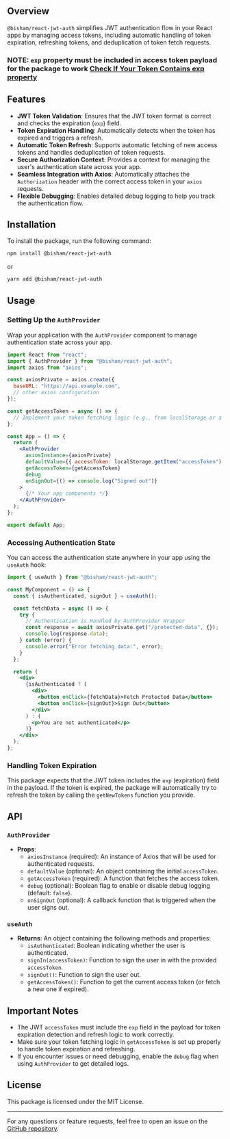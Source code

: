 ## Overview

`@bisham/react-jwt-auth` simplifies JWT authentication flow in your React apps by managing access tokens, including automatic handling of token expiration, refreshing tokens, and deduplication of token fetch requests.

### NOTE: `exp` property must be included in access token payload for the package to work [Check If Your Token Contains exp property](https://jwt.io/#debugger-io)

## Features

- **JWT Token Validation**: Ensures that the JWT token format is correct and checks the expiration (`exp`) field.
- **Token Expiration Handling**: Automatically detects when the token has expired and triggers a refresh.
- **Automatic Token Refresh**: Supports automatic fetching of new access tokens and handles deduplication of token requests.
- **Secure Authorization Context**: Provides a context for managing the user's authentication state across your app.
- **Seamless Integration with Axios**: Automatically attaches the `Authorization` header with the correct access token in your `axios` requests.
- **Flexible Debugging**: Enables detailed debug logging to help you track the authentication flow.

## Installation

To install the package, run the following command:

```bash
npm install @bisham/react-jwt-auth
```

or

```bash
yarn add @bisham/react-jwt-auth
```

## Usage

### Setting Up the `AuthProvider`

Wrap your application with the `AuthProvider` component to manage authentication state across your app.

```jsx
import React from "react";
import { AuthProvider } from "@bisham/react-jwt-auth";
import axios from "axios";

const axiosPrivate = axios.create({
  baseURL: "https://api.example.com",
  // other axios configuration
});

const getAccessToken = async () => {
  // Implement your token fetching logic (e.g., from localStorage or a refresh API)
};

const App = () => {
  return (
    <AuthProvider
      axiosInstance={axiosPrivate}
      defaultValue={{ accessToken: localStorage.getItem("accessToken") }}
      getAccessToken={getAccessToken}
      debug
      onSignOut={() => console.log("Signed out")}
    >
      {/* Your app components */}
    </AuthProvider>
  );
};

export default App;
```

### Accessing Authentication State

You can access the authentication state anywhere in your app using the `useAuth` hook:

```jsx
import { useAuth } from "@bisham/react-jwt-auth";

const MyComponent = () => {
  const { isAuthenticated, signOut } = useAuth();

  const fetchData = async () => {
    try {
      // Authentication is Handled by AuthProvider Wrapper
      const response = await axiosPrivate.get("/protected-data", {});
      console.log(response.data);
    } catch (error) {
      console.error("Error fetching data:", error);
    }
  };

  return (
    <div>
      {isAuthenticated ? (
        <div>
          <button onClick={fetchData}>Fetch Protected Data</button>
          <button onClick={signOut}>Sign Out</button>
        </div>
      ) : (
        <p>You are not authenticated</p>
      )}
    </div>
  );
};
```

### Handling Token Expiration

This package expects that the JWT token includes the `exp` (expiration) field in the payload. If the token is expired, the package will automatically try to refresh the token by calling the `getNewTokens` function you provide.

## API

### `AuthProvider`

- **Props**:
  - `axiosInstance` (required): An instance of Axios that will be used for authenticated requests.
  - `defaultValue` (optional): An object containing the initial `accessToken`.
  - `getAccessToken` (required): A function that fetches the access token.
  - `debug` (optional): Boolean flag to enable or disable debug logging (default: `false`).
  - `onSignOut` (optional): A callback function that is triggered when the user signs out.

### `useAuth`

- **Returns**: An object containing the following methods and properties:
  - `isAuthenticated`: Boolean indicating whether the user is authenticated.
  - `signIn(accessToken)`: Function to sign the user in with the provided `accessToken`.
  - `signOut()`: Function to sign the user out.
  - `getAccessToken()`: Function to get the current access token (or fetch a new one if expired).

## Important Notes

- The JWT `accessToken` must include the `exp` field in the payload for token expiration detection and refresh logic to work correctly.
- Make sure your token fetching logic in `getAccessToken` is set up properly to handle token expiration and refreshing.
- If you encounter issues or need debugging, enable the `debug` flag when using `AuthProvider` to get detailed logs.

## License

This package is licensed under the MIT License.

---

For any questions or feature requests, feel free to open an issue on the [GitHub repository](https://github.com/BishamKunwor/BishamKunwor/tree/main/packages/react-jwt-auth).
